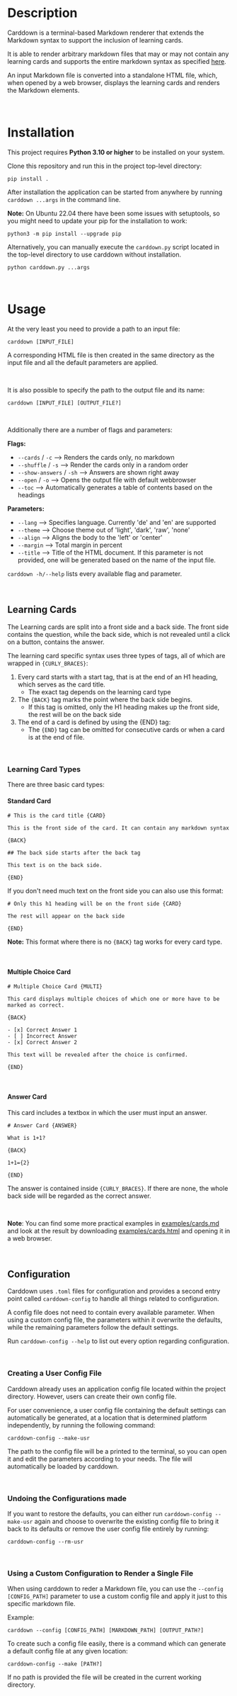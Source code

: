 # Description

Carddown is a terminal-based Markdown renderer that extends the Markdown syntax to support the inclusion of learning cards.

It is able to render arbitrary markdown files that may or may not contain any learning cards and supports the entire markdown syntax as specified [here](https://www.markdownguide.org/cheat-sheet/).

An input Markdown file is converted into a standalone HTML file, which, when opened by a web browser, displays the learning cards and renders the Markdown elements.


<br/>

# Installation


This project requires **Python 3.10 or higher** to be installed on your system.

Clone this repository and run this in the project top-level directory:

```
pip install .
```

After installation the application can be started from anywhere by running `carddown ...args` in the command line.



**Note:**
On Ubuntu 22.04 there have been some issues with setuptools, so you might need to update your pip for the installation to work:

```
python3 -m pip install --upgrade pip
```

Alternatively, you can manually execute the `carddown.py` script located in the top-level directory to use carddown without installation.

```
python carddown.py ...args
```

<br/>

# Usage

At the very least you need to provide a path to an input file:

```
carddown [INPUT_FILE]
```

A corresponding HTML file is then created in the same directory as the input file and all the default parameters are applied.

<br/>

It is also possible to specify the path to the output file and its name:

```
carddown [INPUT_FILE] [OUTPUT_FILE?]
```

<br/>

Additionally there are a number of flags and parameters:

**Flags:**

-   `--cards` / `-c` --> Renders the cards only, no markdown
-   `--shuffle` / `-s` --> Render the cards only in a random order
-   `--show-answers` / `-sh` --> Answers are shown right away
-   `--open` / `-o` --> Opens the output file with default webbrowser
-   `--toc` --> Automatically generates a table of contents based on the headings


**Parameters:**

- `--lang` --> Specifies language. Currently 'de' and 'en' are supported
- `--theme` --> Choose theme out of 'light', 'dark', 'raw', 'none'
- `--align` --> Aligns the body to the 'left' or 'center'
- `--margin` --> Total margin in percent
- `--title` -->  Title of the HTML document. If this parameter is not provided, one will be generated based on the name of the input file. 

`carddown -h/--help` lists every available flag and parameter.

<br/>

## Learning Cards

The Learning cards are split into a front side and a back side. The front side contains the question, while the back side, which is not revealed until a click on a button, contains the answer.

The learning card specific syntax uses three types of tags, all of which are wrapped in `{CURLY_BRACES}`:

1. Every card starts with a start tag, that is at the end of an H1 heading, which serves as the card title.
   - The exact tag depends on the learning card type
2. The `{BACK}` tag marks the point where the back side begins.
   - If this tag is omitted, only the H1 heading makes up the front side, the rest will be on the back side
3. The end of a card is defined by using the {END} tag:
   - The `{END}` tag can be omitted for consecutive cards or when a card is at the end of file.

<br/>

### Learning Card Types

There are three basic card types:



#### Standard Card

```
# This is the card title {CARD}

This is the front side of the card. It can contain any markdown syntax

{BACK}

## The back side starts after the back tag

This text is on the back side.

{END}
```


If you don't need much text on the front side you can also use this format:


```
# Only this h1 heading will be on the front side {CARD}

The rest will appear on the back side

{END}
```

**Note:** This format where there is no `{BACK}` tag works for every card type.



<br/>

#### Multiple Choice Card

```
# Multiple Choice Card {MULTI}

This card displays multiple choices of which one or more have to be marked as correct.

{BACK}

- [x] Correct Answer 1
- [ ] Incorrect Answer
- [x] Correct Answer 2

This text will be revealed after the choice is confirmed.

{END}
```


<br/>

#### Answer Card

This card includes a textbox in which the user must input an answer.

```
# Answer Card {ANSWER}

What is 1+1?

{BACK}

1+1={2}

{END}
```

The answer is contained inside `{CURLY_BRACES}`. If there are none, the whole back side will be regarded as the correct answer.


<br/>

**Note**: You can find some more practical examples in [examples/cards.md](https://raw.githubusercontent.com/lukas-brg/LearningCards/main/examples/cards.md) and look at the result by downloading [examples/cards.html](./examples/cards.html) and opening it in a web browser.

<br/>

## Configuration

Carddown uses `.toml` files for configuration and provides a second entry point called `carddown-config` to handle all things related to configuration.

A config file does not need to contain every available parameter. When using a custom config file, the parameters within it overwrite the defaults, while the remaining parameters follow the default settings.

Run `carddown-config --help` to list out every option regarding configuration.

<br/>

### Creating a User Config File

Carddown already uses an application config file located within the project directory. However, users can create their own config file.

For user convenience, a user config file containing the default settings can automatically be generated, at a location that is determined platform independently, by running the following command:

```
carddown-config --make-usr 
```

The path to the config file will be a printed to the terminal, so you can open it and edit the parameters according to your needs. The file will automatically be loaded by carddown.

<br/>

### Undoing the Configurations made

If you want to restore the defaults, you can either run 
`carddown-config --make-usr` again and choose to overwrite the existing config file to bring it back to its defaults or remove the user config file entirely by running:

```
carddown-config --rm-usr
```

<br/>

### Using a Custom Configuration to Render a Single File

When using carddown to reder a Markdown file, you can use the `--config [CONFIG_PATH]` parameter to use a custom config file and apply it just to this specific markdown file.

Example:

```
carddown --config [CONFIG_PATH] [MARKDOWN_PATH] [OUTPUT_PATH?]
```

To create such a config file easily, there is a command which can generate a default config file at any given location:

```
carddown-config --make [PATH?]
```

If no path is provided the file will be created in the current working directory.


